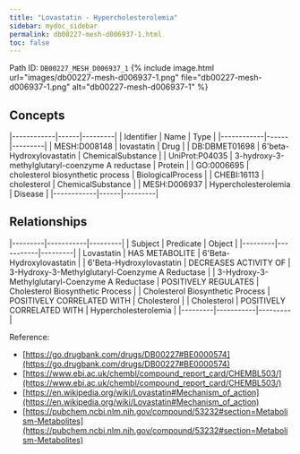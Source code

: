 ```yaml
---
title: "Lovastatin - Hypercholesterolemia"
sidebar: mydoc_sidebar
permalink: db00227-mesh-d006937-1.html
toc: false 
---
```



Path ID: `DB00227_MESH_D006937_1`
{% include image.html url="images/db00227-mesh-d006937-1.png" file="db00227-mesh-d006937-1.png" alt="db00227-mesh-d006937-1" %}

## Concepts

|------------|------|---------|
| Identifier | Name | Type    |
|------------|------|---------|
| MESH:D008148 | lovastatin | Drug |
| DB:DBMET01698 | 6'beta-Hydroxylovastatin | ChemicalSubstance |
| UniProt:P04035 | 3-hydroxy-3-methylglutaryl-coenzyme A reductase | Protein |
| GO:0006695 | cholesterol biosynthetic process | BiologicalProcess |
| CHEBI:16113 | cholesterol | ChemicalSubstance |
| MESH:D006937 | Hypercholesterolemia | Disease |
|------------|------|---------|

## Relationships

|---------|-----------|---------|
| Subject | Predicate | Object  |
|---------|-----------|---------|
| Lovastatin | HAS METABOLITE | 6'Beta-Hydroxylovastatin |
| 6'Beta-Hydroxylovastatin | DECREASES ACTIVITY OF | 3-Hydroxy-3-Methylglutaryl-Coenzyme A Reductase |
| 3-Hydroxy-3-Methylglutaryl-Coenzyme A Reductase | POSITIVELY REGULATES | Cholesterol Biosynthetic Process |
| Cholesterol Biosynthetic Process | POSITIVELY CORRELATED WITH | Cholesterol |
| Cholesterol | POSITIVELY CORRELATED WITH | Hypercholesterolemia |
|---------|-----------|---------|

Reference: 
  - [https://go.drugbank.com/drugs/DB00227#BE0000574](https://go.drugbank.com/drugs/DB00227#BE0000574)
  - [https://www.ebi.ac.uk/chembl/compound_report_card/CHEMBL503/](https://www.ebi.ac.uk/chembl/compound_report_card/CHEMBL503/)
  - [https://en.wikipedia.org/wiki/Lovastatin#Mechanism_of_action](https://en.wikipedia.org/wiki/Lovastatin#Mechanism_of_action)
  - [https://pubchem.ncbi.nlm.nih.gov/compound/53232#section=Metabolism-Metabolites](https://pubchem.ncbi.nlm.nih.gov/compound/53232#section=Metabolism-Metabolites)
